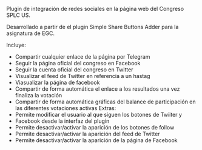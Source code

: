 ﻿Plugin de integración de redes sociales en la página web del Congreso SPLC US.

Desarrollado a partir de el plugin Simple Share Buttons Adder para la asignatura de EGC.

Incluye:
- Compartir cualquier enlace de la página por Telegram
- Seguir la página oficial del congreso en Facebook
- Seguir la cuenta oficial del congreso en Twitter
- Visualizar el feed de Twitter en referencia a un hastag
- Viasualizar la página de facebook
- Compartir de forma automática el enlace a los resultados una vez finaliza la votación
- Compartir de forma automática gráficas del balance de participación en las diferentes votaciones activas
Extras:
- Permite modificar el usuario al que siguen los botones de Twiiter y
- Facebook desde la interfaz del plugin
- Permite desactivar/activar la aparición de los botones de follow
- Permite desactivar/activar la aparición del feed de Twitter
- Permite desactivar/activar la aparición de la página de Facebook


